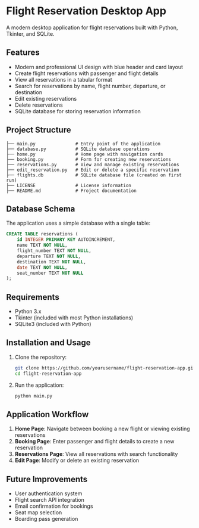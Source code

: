 # Flight Reservation Desktop App

A modern desktop application for flight reservations built with Python, Tkinter, and SQLite.

## Features

- Modern and professional UI design with blue header and card layout
- Create flight reservations with passenger and flight details
- View all reservations in a tabular format
- Search for reservations by name, flight number, departure, or destination
- Edit existing reservations
- Delete reservations
- SQLite database for storing reservation information

## Project Structure
```
├── main.py               # Entry point of the application
├── database.py           # SQLite database operations
├── home.py               # Home page with navigation cards
├── booking.py            # Form for creating new reservations
├── reservations.py       # View and manage existing reservations
├── edit_reservation.py   # Edit or delete a specific reservation
├── flights.db            # SQLite database file (created on first run)
├── LICENSE               # License information
├── README.md             # Project documentation
```

## Database Schema

The application uses a simple database with a single table:

```sql
CREATE TABLE reservations (
    id INTEGER PRIMARY KEY AUTOINCREMENT,
    name TEXT NOT NULL,
    flight_number TEXT NOT NULL,
    departure TEXT NOT NULL,
    destination TEXT NOT NULL,
    date TEXT NOT NULL,
    seat_number TEXT NOT NULL
);
```

## Requirements
- Python 3.x
- Tkinter (included with most Python installations)
- SQLite3 (included with Python)

## Installation and Usage

1. Clone the repository:
   ```bash
   git clone https://github.com/yourusername/flight-reservation-app.git
   cd flight-reservation-app
   ```

2. Run the application:
   ```bash
   python main.py
   ```

## Application Workflow

1. **Home Page**: Navigate between booking a new flight or viewing existing reservations
2. **Booking Page**: Enter passenger and flight details to create a new reservation
3. **Reservations Page**: View all reservations with search functionality
4. **Edit Page**: Modify or delete an existing reservation

## Future Improvements

- User authentication system
- Flight search API integration
- Email confirmation for bookings
- Seat map selection
- Boarding pass generation
